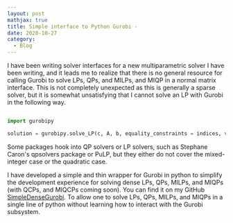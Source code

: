```yaml
---
layout: post
mathjax: true
title: Simple interface to Python Gurobi - 
date: 2020-10-27
category:
  - Blog
---
```

I have been writing solver interfaces for a new multiparametric solver I have been writing, and it leads me to realize that there is no general resource for calling Gurobi to solve LPs, QPs, and MILPs, and MIQP in a normal matrix interface. This is not completely unexpected as this is generally a sparse solver, but it is somewhat unsatisfying that I cannot solve an LP with Gurobi in the following way.

```python 

import gurobipy

solution = gurobipy.solve_LP(c, A, b, equality_constraints = indices, verbose = False)

```

Some packages hook into QP solvers or LP solvers, such as Stephane Caron's qpsolvers package or PuLP, but they either do not cover the mixed-integer case or the quadratic case.

I have developed a simple and thin wrapper for Gurobi in python to simplify the development experience for solving dense LPs, QPs, MILPs, and MIQPs (with QCPs, and MIQCPs coming soon). You can find it on my GitHub [SimpleDenseGurobi](https://github.com/DKenefake/SimpleDenseGurobi). To allow one to solve LPs, QPs, MILPs, and MIQPs in a single line of python without learning how to interact with the Gurobi subsystem.

